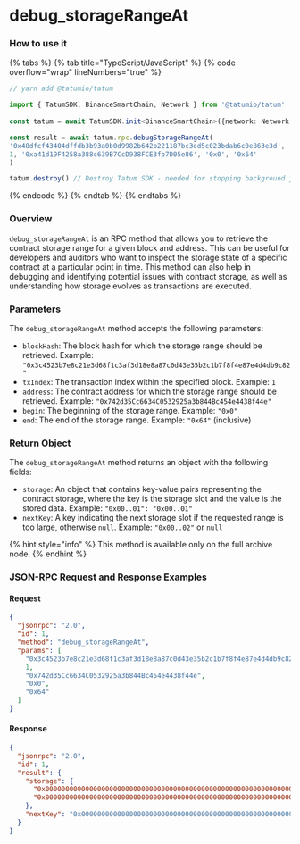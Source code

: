 # debug\_storageRangeAt

### How to use it

{% tabs %}
{% tab title="TypeScript/JavaScript" %}
{% code overflow="wrap" lineNumbers="true" %}
```typescript
// yarn add @tatumio/tatum

import { TatumSDK, BinanceSmartChain, Network } from '@tatumio/tatum'
  
const tatum = await TatumSDK.init<BinanceSmartChain>({network: Network.BINANCE_SMART_CHAIN})

const result = await tatum.rpc.debugStorageRangeAt(
'0x48dfcf43404dffdb3b93a0b0d9982b642b221187bc3ed5c023bdab6c0e863e3d',
1, '0xa41d19F4258a388c639B7CcD938FCE3fb7D05e86', '0x0', '0x64'
)

tatum.destroy() // Destroy Tatum SDK - needed for stopping background jobs
```
{% endcode %}
{% endtab %}
{% endtabs %}

### Overview

`debug_storageRangeAt` is an RPC method that allows you to retrieve the contract storage range for a given block and address. This can be useful for developers and auditors who want to inspect the storage state of a specific contract at a particular point in time. This method can also help in debugging and identifying potential issues with contract storage, as well as understanding how storage evolves as transactions are executed.

### Parameters

The `debug_storageRangeAt` method accepts the following parameters:

* `blockHash`: The block hash for which the storage range should be retrieved. Example: `"0x3c4523b7e8c21e3d68f1c3af3d18e8a87c0d43e35b2c1b7f8f4e87e4d4db9c82"`
* `txIndex`: The transaction index within the specified block. Example: `1`
* `address`: The contract address for which the storage range should be retrieved. Example: `"0x742d35Cc6634C0532925a3b844Bc454e4438f44e"`
* `begin`: The beginning of the storage range. Example: `"0x0"`
* `end`: The end of the storage range. Example: `"0x64"` (inclusive)

### Return Object

The `debug_storageRangeAt` method returns an object with the following fields:

* `storage`: An object that contains key-value pairs representing the contract storage, where the key is the storage slot and the value is the stored data. Example: `"0x00..01": "0x00..01"`
* `nextKey`: A key indicating the next storage slot if the requested range is too large, otherwise `null`. Example: `"0x00..02"` or `null`

{% hint style="info" %}
This method is available only on the full archive node.
{% endhint %}

### JSON-RPC Request and Response Examples

#### Request

```json
{
  "jsonrpc": "2.0",
  "id": 1,
  "method": "debug_storageRangeAt",
  "params": [
    "0x3c4523b7e8c21e3d68f1c3af3d18e8a87c0d43e35b2c1b7f8f4e87e4d4db9c82",
    1,
    "0x742d35Cc6634C0532925a3b844Bc454e4438f44e",
    "0x0",
    "0x64"
  ]
}
```

#### Response

```json
{
  "jsonrpc": "2.0",
  "id": 1,
  "result": {
    "storage": {
      "0x0000000000000000000000000000000000000000000000000000000000000001": "0x0000000000000000000000000000000000000000000000000000000000000001",
      "0x0000000000000000000000000000000000000000000000000000000000000002": "0x0000000000000000000000000000000000000000000000000000000000000002"
    },
    "nextKey": "0x0000000000000000000000000000000000000000000000000000000000000065"
  }
}
```
